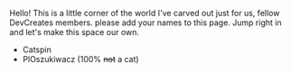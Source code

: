 Hello! This is a little corner of the world I've carved out just for us, fellow DevCreates members. please add your names to this page. Jump right in and let's make this space our own.

- Catspin
- PlOszukiwacz (100% ~~not~~ a cat)
  
